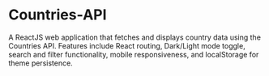 # Countries-API
A ReactJS web application that fetches and displays country data using the Countries API. Features include React routing, Dark/Light mode toggle, search and filter functionality, mobile responsiveness, and localStorage for theme persistence.
